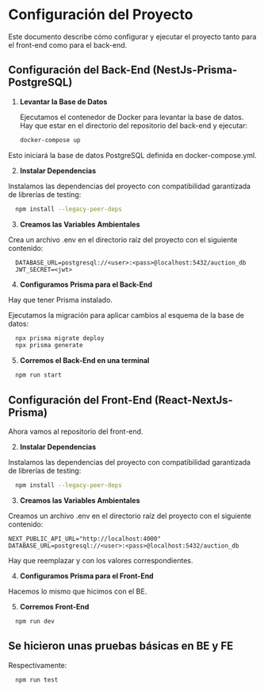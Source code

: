 # Configuración del Proyecto

Este documento describe cómo configurar y ejecutar el proyecto tanto para el front-end como para el back-end.

## Configuración del Back-End (NestJs-Prisma-PostgreSQL)

1. **Levantar la Base de Datos**

   Ejecutamos el contenedor de Docker para levantar la base de datos. Hay que estar en el directorio del repositorio del back-end y ejecutar:

   ```bash
   docker-compose up
    ```
Esto iniciará la base de datos PostgreSQL definida en docker-compose.yml.

2. **Instalar Dependencias**

Instalamos las dependencias del proyecto con compatibilidad garantizada de librerías de testing:

```bash
  npm install --legacy-peer-deps
```

3. **Creamos las Variables Ambientales**

Crea un archivo .env en el directorio raíz del proyecto con el siguiente contenido:

```env
  DATABASE_URL=postgresql://<user>:<pass>@localhost:5432/auction_db
  JWT_SECRET=<jwt>
```

4. **Configuramos Prisma para el Back-End**

Hay que tener Prisma instalado.

Ejecutamos la migración para aplicar cambios al esquema de la base de datos:

```bash
  npx prisma migrate deploy
  npx prisma generate
```

5. **Corremos el Back-End en una terminal**

```bash
  npm run start
```

## Configuración del Front-End (React-NextJs-Prisma)

Ahora vamos al repositorio del front-end.

2. **Instalar Dependencias**

Instalamos las dependencias del proyecto con compatibilidad garantizada de librerías de testing:

```bash
  npm install --legacy-peer-deps
```

3. **Creamos las Variables Ambientales**

Creamos un archivo .env en el directorio raíz del proyecto con el siguiente contenido:

```env
NEXT_PUBLIC_API_URL="http://localhost:4000"
DATABASE_URL=postgresql://<user>:<pass>@localhost:5432/auction_db
```

Hay que reemplazar <user> y <pass> con los valores correspondientes.

4. **Configuramos Prisma para el Front-End**

Hacemos lo mismo que hicimos con el BE.


5. **Corremos Front-End**

```bash
  npm run dev 
```


## Se hicieron unas pruebas básicas en BE y FE

Respectivamente:

```bash
  npm run test 
```
